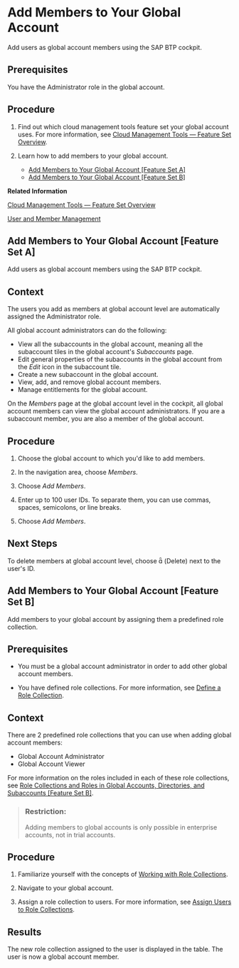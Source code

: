 <!-- loio4a0491330a164f5a873fa630c7f45f06 -->

<link rel="stylesheet" type="text/css" href="../css/sap-icons.css"/>

# Add Members to Your Global Account

Add users as global account members using the SAP BTP cockpit.



<a name="loio4a0491330a164f5a873fa630c7f45f06__prereq_hdd_wd2_nbb"/>

## Prerequisites

You have the Administrator role in the global account.



<a name="loio4a0491330a164f5a873fa630c7f45f06__steps_igf_mlf_knb"/>

## Procedure

1.  Find out which cloud management tools feature set your global account uses. For more information, see [Cloud Management Tools — Feature Set Overview](../10_concepts/cloud-management-tools-feature-set-overview-caf4e4e.md).

2.  Learn how to add members to your global account.

    -   [Add Members to Your Global Account \[Feature Set A\]](add-members-to-your-global-account-4a04913.md#loio4a0491330a164f5a873fa630c7f45f06__AddMembers-FSA) 
    -   [Add Members to Your Global Account \[Feature Set B\]](add-members-to-your-global-account-4a04913.md#loio4a0491330a164f5a873fa630c7f45f06__AddMembers-FSB)


**Related Information**  


[Cloud Management Tools — Feature Set Overview](../10_concepts/cloud-management-tools-feature-set-overview-caf4e4e.md "Cloud management tools represent the group of technologies designed for managing SAP BTP.")

[User and Member Management](../10_concepts/user-and-member-management-cc1c676.md "On the cloud platform, member management happens at all levels from global account to space, while user management is done for deployed applications.")

 <a name="AddMembers-FSA"/>

<!-- AddMembers-FSA -->

## Add Members to Your Global Account \[Feature Set A\]

Add users as global account members using the SAP BTP cockpit.



<a name="AddMembers-FSA__context_qpw_tkf_knb"/>

## Context

The users you add as members at global account level are automatically assigned the Administrator role.

All global account administrators can do the following:

-   View all the subaccounts in the global account, meaning all the subaccount tiles in the global account's *Subaccounts* page.
-   Edit general properties of the subaccounts in the global account from the *Edit* icon in the subaccount tile.
-   Create a new subaccount in the global account.
-   View, add, and remove global account members.
-   Manage entitlements for the global account.

On the *Members* page at the global account level in the cockpit, all global account members can view the global account administrators. If you are a subaccount member, you are also a member of the global account.



<a name="AddMembers-FSA__steps_spw_tkf_knb"/>

## Procedure

1.  Choose the global account to which you'd like to add members.

2.  In the navigation area, choose *Members*.

3.  Choose *Add Members*.

4.  Enter up to 100 user IDs. To separate them, you can use commas, spaces, semicolons, or line breaks.

5.  Choose *Add Members*.




<a name="AddMembers-FSA__postreq_tpw_tkf_knb"/>

## Next Steps

To delete members at global account level, choose <span class="SAP-icons"></span> \(Delete\) next to the user's ID.

 <a name="AddMembers-FSB"/>

<!-- AddMembers-FSB -->

## Add Members to Your Global Account \[Feature Set B\]

Add members to your global account by assigning them a predefined role collection.



<a name="AddMembers-FSB__prereq_sf4_3hg_klb"/>

## Prerequisites

-   You must be a global account administrator in order to add other global account members.

-   You have defined role collections. For more information, see [Define a Role Collection](define-a-role-collection-4b20383.md).




<a name="AddMembers-FSB__context_gr5_5kf_knb"/>

## Context

There are 2 predefined role collections that you can use when adding global account members:

-   Global Account Administrator
-   Global Account Viewer

For more information on the roles included in each of these role collections, see [Role Collections and Roles in Global Accounts, Directories, and Subaccounts \[Feature Set B\]](../10_concepts/role-collections-and-roles-in-global-accounts-directories-and-subaccounts-feature-set-b-0039cf0.md).

> ### Restriction:  
> Adding members to global accounts is only possible in enterprise accounts, not in trial accounts.



<a name="AddMembers-FSB__steps_vqz_cjg_klb"/>

## Procedure

1.  Familiarize yourself with the concepts of [Working with Role Collections](working-with-role-collections-393ea0b.md).

2.  Navigate to your global account.

3.  Assign a role collection to users. For more information, see [Assign Users to Role Collections](assign-users-to-role-collections-c576676.md).




<a name="AddMembers-FSB__result_syg_v3g_klb"/>

## Results

The new role collection assigned to the user is displayed in the table. The user is now a global account member.

